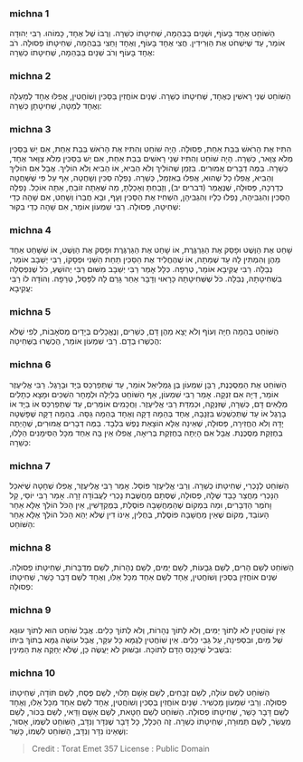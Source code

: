 
### michna 1
הַשּׁוֹחֵט אֶחָד בָּעוֹף, וּשְׁנַיִם בַּבְּהֵמָה, שְׁחִיטָתוֹ כְשֵׁרָה. וְרֻבּוֹ שֶׁל אֶחָד, כָּמוֹהוּ. רַבִּי יְהוּדָה אוֹמֵר, עַד שֶׁיִּשְׁחֹט אֶת הַוְּרִידִין. חֲצִי אֶחָד בָּעוֹף, וְאֶחָד וָחֵצִי בַּבְּהֵמָה, שְׁחִיטָתוֹ פְסוּלָה. רֹב אֶחָד בָּעוֹף וְרֹב שְׁנַיִם בַּבְּהֵמָה, שְׁחִיטָתוֹ כְשֵׁרָה: 

### michna 2
הַשּׁוֹחֵט שְׁנֵי רָאשִׁין כְּאֶחָד, שְׁחִיטָתוֹ כְשֵׁרָה. שְׁנַיִם אוֹחֲזִין בַּסַּכִּין וְשׁוֹחֲטִין, אֲפִלּוּ אֶחָד לְמַעְלָה וְאֶחָד לְמַטָּה, שְׁחִיטָתָן כְּשֵׁרָה: 

### michna 3
הִתִּיז אֶת הָרֹאשׁ בְּבַת אַחַת, פְּסוּלָה. הָיָה שׁוֹחֵט וְהִתִּיז אֶת הָרֹאשׁ בְּבַת אַחַת, אִם יֵשׁ בַּסַּכִּין מְלֹא צַוָּאר, כְּשֵׁרָה. הָיָה שׁוֹחֵט וְהִתִּיז שְׁנֵי רָאשִׁים בְּבַת אַחַת, אִם יֵשׁ בַּסַּכִּין מְלֹא צַוָּאר אֶחָד, כְּשֵׁרָה. בַּמֶּה דְבָרִים אֲמוּרִים. בִּזְמַן שֶׁהוֹלִיךְ וְלֹא הֵבִיא, אוֹ הֵבִיא וְלֹא הוֹלִיךְ. אֲבָל אִם הוֹלִיךְ וְהֵבִיא, אֲפִלּוּ כָל שֶׁהוּא, אֲפִלּוּ בְאִזְמֵל, כְּשֵׁרָה. נָפְלָה סַכִּין וְשָׁחֲטָה, אַף עַל פִּי שֶׁשָּׁחֲטָה כְדַרְכָּהּ, פְּסוּלָה, שֶׁנֶּאֱמַר (דברים יב), וְזָבַחְתָּ וְאָכַלְתָּ, מַה שֶּׁאַתָּה זוֹבֵחַ, אַתָּה אוֹכֵל. נָפְלָה הַסַּכִּין וְהִגְבִּיהָהּ, נָפְלוּ כֵלָיו וְהִגְבִּיהָן, הִשְׁחִיז אֶת הַסַּכִּין וְעָף, וּבָא חֲבֵרוֹ וְשָׁחַט, אִם שָׁהָה כְדֵי שְׁחִיטָה, פְּסוּלָה. רַבִּי שִׁמְעוֹן אוֹמֵר, אִם שָׁהָה כְדֵי בִקּוּר: 

### michna 4
שָׁחַט אֶת הַוֶּשֶׁט וּפָסַק אֶת הַגַּרְגֶּרֶת, אוֹ שָׁחַט אֶת הַגַּרְגֶּרֶת וּפָסַק אֶת הַוֶּשֶׁט, אוֹ שֶׁשָּׁחַט אַחַד מֵהֶן וְהִמְתִּין לָהּ עַד שֶׁמֵּתָה, אוֹ שֶׁהֶחֱלִיד אֶת הַסַּכִּין תַּחַת הַשֵּׁנִי וּפְסָקוֹ, רַבִּי יְשֵׁבָב אוֹמֵר, נְבֵלָה. רַבִּי עֲקִיבָא אוֹמֵר, טְרֵפָה. כְּלָל אָמַר רַבִּי יְשֵׁבָב מִשּׁוּם רַבִּי יְהוֹשֻׁעַ, כֹּל שֶׁנִּפְסְלָה בִשְׁחִיטָתָהּ, נְבֵלָה. כֹּל שֶׁשְּׁחִיטָתָהּ כָּרָאוּי וְדָבָר אַחֵר גָּרַם לָהּ לִפָּסֵל, טְרֵפָה. וְהוֹדָה לוֹ רַבִּי עֲקִיבָא: 

### michna 5
הַשּׁוֹחֵט בְּהֵמָה חַיָּה וְעוֹף וְלֹא יָצָא מֵהֶן דָּם, כְּשֵׁרִים, וְנֶאֱכָלִים בְּיָדַיִם מְסֹאָבוֹת, לְפִי שֶׁלֹּא הֻכְשְׁרוּ בְדָם. רַבִּי שִׁמְעוֹן אוֹמֵר, הֻכְשְׁרוּ בַשְּׁחִיטָה: 

### michna 6
הַשּׁוֹחֵט אֶת הַמְסֻכֶּנֶת, רַבָּן שִׁמְעוֹן בֶּן גַּמְלִיאֵל אוֹמֵר, עַד שֶׁתְּפַרְכֵּס בַּיָּד וּבָרָגֶל. רַבִּי אֱלִיעֶזֶר אוֹמֵר, דַּיָּהּ אִם זִנְּקָה. אָמַר רַבִּי שִׁמְעוֹן, אַף הַשּׁוֹחֵט בַּלַּיְלָה וּלְמָחָר הִשְׁכִּים וּמָצָא כְתָלִים מְלֵאִים דָּם, כְּשֵׁרָה, שֶׁזִּנְּקָה, וּכְמִדַּת רַבִּי אֱלִיעֶזֶר. וַחֲכָמִים אוֹמְרִים, עַד שֶׁתְּפַרְכֵּס אוֹ בַיָּד אוֹ בָרֶגֶל אוֹ עַד שֶׁתְּכַשְׁכֵּשׁ בִּזְנָבָהּ, אֶחָד בְּהֵמָה דַקָּה וְאֶחָד בְּהֵמָה גַסָּה. בְּהֵמָה דַקָּה שֶׁפָּשְׁטָה יָדָהּ וְלֹא הֶחֱזִירָה, פְּסוּלָה, שֶׁאֵינָהּ אֶלָּא הוֹצָאַת נֶפֶשׁ בִּלְבָד. בַּמֶּה דְבָרִים אֲמוּרִים, שֶׁהָיְתָה בְחֶזְקַת מְסֻכֶּנֶת. אֲבָל אִם הָיְתָה בְחֶזְקַת בְּרִיאָה, אֲפִלּוּ אֵין בָּהּ אַחַד מִכָּל הַסִּימָנִים הַלָּלוּ, כְּשֵׁרָה: 

### michna 7
הַשּׁוֹחֵט לְנָכְרִי, שְׁחִיטָתוֹ כְשֵׁרָה. וְרַבִּי אֱלִיעֶזֶר פּוֹסֵל. אָמַר רַבִּי אֱלִיעֶזֶר, אֲפִלּוּ שְׁחָטָהּ שֶׁיֹּאכַל הַנָּכְרִי מֵחֲצַר כָּבֵד שֶׁלָּהּ, פְּסוּלָה, שֶׁסְּתָם מַחֲשֶׁבֶת נָכְרִי לַעֲבוֹדָה זָרָה. אָמַר רַבִּי יוֹסֵי, קַל וָחֹמֶר הַדְּבָרִים, וּמַה בִּמְקוֹם שֶׁהַמַּחֲשָׁבָה פוֹסֶלֶת, בְּמֻקְדָּשִׁין, אֵין הַכֹּל הוֹלֵךְ אֶלָּא אַחַר הָעוֹבֵד, מְקוֹם שֶׁאֵין מַחֲשָׁבָה פוֹסֶלֶת, בְּחֻלִּין, אֵינוֹ דִין שֶׁלֹּא יְהֵא הַכֹּל הוֹלֵךְ אֶלָּא אַחַר הַשּׁוֹחֵט: 

### michna 8
הַשּׁוֹחֵט לְשֵׁם הָרִים, לְשֵׁם גְּבָעוֹת, לְשֵׁם יַמִּים, לְשֵׁם נְהָרוֹת, לְשֵׁם מִדְבָּרוֹת, שְׁחִיטָתוֹ פְסוּלָה. שְׁנַיִם אוֹחֲזִין בְּסַכִּין וְשׁוֹחֲטִין, אֶחָד לְשֵׁם אַחַד מִכָּל אֵלּוּ, וְאֶחָד לְשֵׁם דָּבָר כָּשֵׁר, שְׁחִיטָתוֹ פְסוּלָה: 

### michna 9
אֵין שׁוֹחֲטִין לֹא לְתוֹךְ יַמִּים, וְלֹא לְתוֹךְ נְהָרוֹת, וְלֹא לְתוֹךְ כֵּלִים. אֲבָל שׁוֹחֵט הוּא לְתוֹךְ עוּגָא שֶׁל מַיִם, וּבִסְפִינָה, עַל גַּבֵּי כֵלִים. אֵין שׁוֹחֲטִין לְגֻמָּא כָּל עִקָּר, אֲבָל עוֹשֶׂה גֻמָּא בְתוֹךְ בֵּיתוֹ בִּשְׁבִיל שֶׁיִּכָּנֵס הַדָּם לְתוֹכָהּ. וּבַשּׁוּק לֹא יַעֲשֶׂה כֵן, שֶׁלֹּא יְחַקֶּה אֶת הַמִּינִין: 

### michna 10
הַשּׁוֹחֵט לְשֵׁם עוֹלָה, לְשֵׁם זְבָחִים, לְשֵׁם אָשָׁם תָּלוּי, לְשֵׁם פֶּסַח, לְשֵׁם תּוֹדָה, שְׁחִיטָתוֹ פְסוּלָה. וְרַבִּי שִׁמְעוֹן מַכְשִׁיר. שְׁנַיִם אוֹחֲזִין בְּסַכִּין וְשׁוֹחֲטִין, אֶחָד לְשֵׁם אַחַד מִכָּל אֵלּוּ, וְאֶחָד לְשֵׁם דָּבָר כָּשֵׁר, שְׁחִיטָתוֹ פְסוּלָה. הַשּׁוֹחֵט לְשֵׁם חַטָּאת, לְשֵׁם אָשָׁם וַדַּאי, לְשֵׁם בְּכוֹר, לְשֵׁם מַעֲשֵׂר, לְשֵׁם תְּמוּרָה, שְׁחִיטָתוֹ כְשֵׁרָה. זֶה הַכְּלָל, כָּל דָּבָר שֶׁנִּדָּר וְנִּדָּב, הַשּׁוֹחֵט לִשְׁמוֹ, אָסוּר, וְשֶׁאֵינוֹ נִדָּר וְנִדָּב, הַשּׁוֹחֵט לִשְׁמוֹ, כָּשֵׁר: 

>Credit : Torat Emet 357
>License : Public Domain 